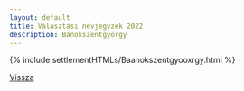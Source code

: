 ```yaml
---
layout: default
title: Választási névjegyzék 2022
description: Bánokszentgyörgy
---
```


{% include settlementHTMLs/Baanokszentgyooxrgy.html %}

[Vissza](./)